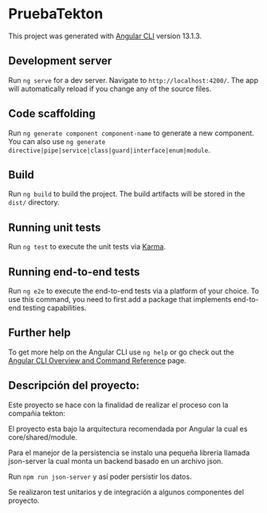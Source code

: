 # PruebaTekton

This project was generated with [Angular CLI](https://github.com/angular/angular-cli) version 13.1.3.

## Development server

Run `ng serve` for a dev server. Navigate to `http://localhost:4200/`. The app will automatically reload if you change any of the source files.

## Code scaffolding

Run `ng generate component component-name` to generate a new component. You can also use `ng generate directive|pipe|service|class|guard|interface|enum|module`.

## Build

Run `ng build` to build the project. The build artifacts will be stored in the `dist/` directory.

## Running unit tests

Run `ng test` to execute the unit tests via [Karma](https://karma-runner.github.io).

## Running end-to-end tests

Run `ng e2e` to execute the end-to-end tests via a platform of your choice. To use this command, you need to first add a package that implements end-to-end testing capabilities.

## Further help

To get more help on the Angular CLI use `ng help` or go check out the [Angular CLI Overview and Command Reference](https://angular.io/cli) page.

## Descripción del proyecto:

Este proyecto se hace con la finalidad de realizar el proceso con la compañia tekton:

El proyecto esta bajo la arquitectura recomendada por Angular la cual es core/shared/module.

Para el manejor de la persistencia se instalo una pequeña libreria llamada json-server la cual monta un backend basado en un archivo json.

Run `npm run json-server` y así poder persistir los datos.

Se realizaron test unitarios y de integración a algunos componentes del proyecto.
